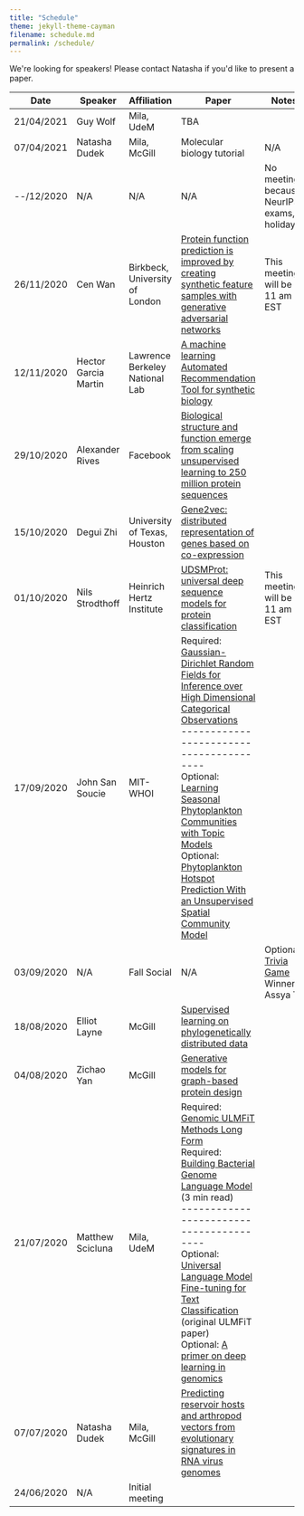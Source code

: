 ```yaml
---
title: "Schedule"
theme: jekyll-theme-cayman
filename: schedule.md
permalink: /schedule/
--- 
```


We're looking for speakers! Please contact Natasha if you'd like to present a paper.

Date | Speaker | Affiliation | Paper | Notes
------------ | ----------------------- | ----------------------- | --------------------------------------------------------------- | ------------------------------
21/04/2021 | Guy Wolf | Mila, UdeM | TBA | 
07/04/2021 | Natasha Dudek | Mila, McGill | Molecular biology tutorial |  N/A 
 --/12/2020 | N/A | N/A | N/A | No meetings because NeurIPS, exams, holidays | Check out the Ecology + ML session at the NeurIPS [AI for Earth Sciences Workshop](https://ai4earthscience.github.io/neurips-2020-workshop/) on Dec 12
26/11/2020 | Cen Wan | Birkbeck, University of London | [Protein function prediction is improved by creating synthetic feature samples with generative adversarial networks](https://www.nature.com/articles/s42256-020-0222-1.epdf?sharing_token=lG_PBrvOwQ2SI9IDU73TndRgN0jAjWel9jnR3ZoTv0MIBskH3rOI0KaWS1NpANnb_oIfm5ku7g6_8BZRzUVfRxctZzveoI3gWB0Qih0XjVgeBebaiYhJi5IGzE6bZaaxeLIw6USDQrmWbtrVI_WSnH9OIOVGXGVWKnXsXwDyYN0%3D) | This meeting will be at 11 am EST 
12/11/2020 | Hector Garcia Martin | Lawrence Berkeley National Lab | [A machine learning Automated Recommendation Tool for synthetic biology](https://www.nature.com/articles/s41467-020-18008-4) | 
29/10/2020 | Alexander Rives | Facebook | [Biological structure and function emerge from scaling unsupervised learning to 250 million protein sequences](https://www.biorxiv.org/content/10.1101/622803v3) | 
15/10/2020 | Degui Zhi | University of Texas, Houston| [Gene2vec: distributed representation of genes based on co-expression](https://bmcgenomics.biomedcentral.com/articles/10.1186/s12864-018-5370-x) | 
01/10/2020 | Nils Strodthoff | Heinrich Hertz Institute | [UDSMProt: universal deep sequence models for protein classification](https://academic.oup.com/bioinformatics/article/36/8/2401/5698270) | This meeting will be at 11 am EST 
17/09/2020 | John San Soucie | MIT-WHOI | Required: [Gaussian-Dirichlet Random Fields for Inference over High Dimensional Categorical Observations](https://arxiv.org/pdf/2003.12120.pdf) <br/> ---------------------------------------- <br/> Optional: [Learning Seasonal Phytoplankton Communities with Topic Models](https://arxiv.org/pdf/1711.09013.pdf) <br/> Optional: [Phytoplankton Hotspot Prediction With an Unsupervised Spatial Community Model](https://arxiv.org/pdf/1703.07309.pdf) | 
03/09/2020 | N/A | Fall Social | N/A | Optional: [Trivia Game](https://natasha-dudek.github.io/biology-AI-reading-group/trivia_game) <br/> Winner: Assya T.
18/08/2020 | Elliot Layne | McGill | [Supervised learning on phylogenetically distributed data](https://drive.google.com/file/d/1FcZsD5vUQg36vhFX9Jo9sGilXtZMir-z/view?usp=sharing) |
04/08/2020 | Zichao Yan | McGill |  [Generative models for graph-based protein design](https://papers.nips.cc/paper/9711-generative-models-for-graph-based-protein-design.pdf) |
21/07/2020 | Matthew Scicluna | Mila, UdeM | Required: [Genomic ULMFiT Methods Long Form](https://github.com/kheyer/Genomic-ULMFiT/blob/master/Methods/Methods%20Long%20Form.ipynb) <br/> Required: [Building Bacterial Genome Language Model](https://medium.com/@sergemankovski/building-bacterial-genome-language-model-8ece31ebdbf5) (3 min read) <br/> ---------------------------------------- <br/> Optional: [Universal Language Model Fine-tuning for Text Classification](https://arxiv.org/pdf/1801.06146.pdf) (original ULMFiT paper) <br/> Optional: [A primer on deep learning in genomics](https://www.nature.com/articles/s41588-018-0295-5) | 
07/07/2020 | Natasha Dudek | Mila, McGill | [Predicting reservoir hosts and arthropod vectors from evolutionary signatures in RNA virus genomes](https://science.sciencemag.org/content/362/6414/577) |
24/06/2020 | N/A | Initial meeting |
